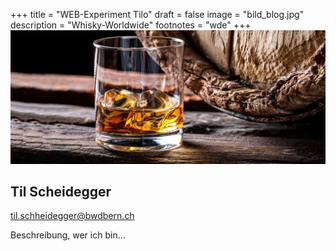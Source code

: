 +++
title = "WEB-Experiment Tilo"
draft = false
image = "bild_blog.jpg"
description = "Whisky-Worldwide"
footnotes = "wde"
+++
![Nehmen Sie sich Zeit, Zeit für sich und Ihr wertvolles Leben. Zeit für und mit Menschen, die Ihnen wichtig sind und mit denen Sie besondere Momente teilen möchten. Nehmen Sie sich Zeit, die Seele dieser edlen Whiskys zu ergründen und zu geniessen. Schliessen Sie Ihre Augen, wenn das Ergebnis von Jahren der Besinnung auf Ihre Geschmackssinne treffen und der Zauber von Erinnerungen mit diesen besonderen Menschen im Geiste seinen Ausdruck findet.](bild_blog.jpg "44")

## Til Scheidegger

til.schheidegger@bwdbern.ch

Beschreibung, wer ich bin...